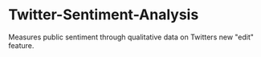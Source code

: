 # Twitter-Sentiment-Analysis
Measures public sentiment through qualitative data on Twitters new "edit" feature.
